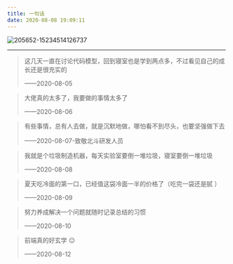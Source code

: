 ```yaml
---
title: 一句话
date: 2020-08-08 19:09:11
---
```


![205652-15234514126737](https://i.loli.net/2020/08/08/yrB2Iihda53kwFY.jpg)



------



> 这几天一直在讨论代码模型，回到寝室也是学到两点多，不过看见自己的成长还是很充实的
>
> ——2020-08-05



> 大佬真的太多了，我要做的事情太多了
>
> ——2020-08-06



> 有些事情，总有人去做，就是沉默地做，哪怕看不到尽头，也要坚强做下去 
>
> ——2020-08-07-致敬北斗研发人员



> 我就是个垃圾制造机器，每天实验室要倒一堆垃圾，寝室要倒一堆垃圾
>
> ——2020-08-08



> 夏天吃冷面的第一口，已经值这袋冷面一半的价格了（吃完一袋还是腻 ）
>
> ——2020-08-09



> 努力养成解决一个问题就随时记录总结的习惯
>
> ——2020-08-10 



> 前端真的好玄学 😐
>
> ——2020-08-12

